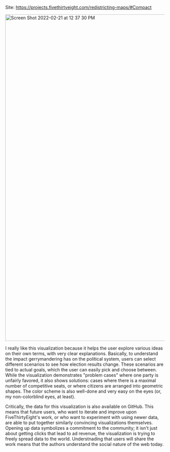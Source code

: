 Site: https://projects.fivethirtyeight.com/redistricting-maps/#Compact

<img width="1030" alt="Screen Shot 2022-02-21 at 12 37 30 PM" src="https://user-images.githubusercontent.com/33555592/155004125-364ef9cb-9481-416e-bc8e-b9643945546b.png">

I really like this visualization because it helps the user explore various ideas on their own terms, with very clear explanations. Basically, to understand the impact gerrymandering has on the political system, users can select different scenarios to see how election results change. These scenarios are tied to actual goals, which the user can easily pick and choose between. While the visualization demonstrates "problem cases" where one party is unfairly favored, it also shows solutions: cases where there is a maximal number of competitive seats, or where citizens are arranged into geometric shapes. The color scheme is also well-done and very easy on the eyes (or, my non-colorblind eyes, at least).

Critically, the data for this visualization is also available on GitHub. This means that future users, who want to iterate and improve upon FiveThirtyEight's work, or who want to experiment with using newer data, are able to put together similarly convincing visualizations themselves. Opening up data symbolizes a commitment to the community; it isn't just about getting clicks that lead to ad revenue, the visualization is trying to freely spread data to the world. Understnading that users will share the work means that the authors understand the social nature of the web today.
